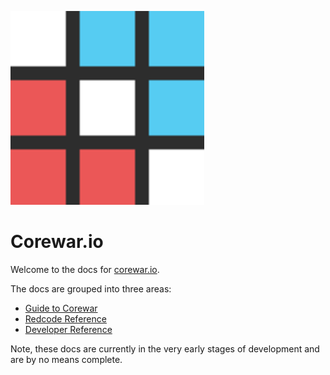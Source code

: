 ![corewar.io](./images/logo-big.png)

Corewar.io
==========

Welcome to the docs for [corewar.io](https://corewar.io).

The docs are grouped into three areas:

* [Guide to Corewar](corewar/)
* [Redcode Reference](redcode/)
* [Developer Reference](developer/)

Note, these docs are currently in the very early stages of development and are by no means complete.